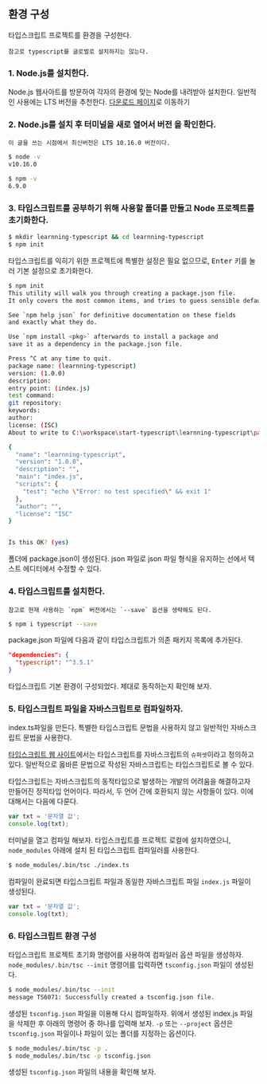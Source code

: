 

## 환경 구성

타입스크립트 프로젝트를 환경을 구성한다.

    참고로 typescript를 글로벌로 설치하지는 않는다.

### 1. Node.js를 설치한다.

Node.js 웹사아트를 방문하여 각자의 환경에 맞는 Node를 내려받아 설치한다.
일반적인 사용에는 LTS 버전을 추천한다.
[다운로드 페이지](https://nodejs.org/ko/download/)로 이동하기

### 2. Node.js를 설치 후 터미널을 새로 열어서 버전 을 확인한다.

    이 글을 쓰는 시점에서 최신버전은 LTS 10.16.0 버전이다.

```bash
$ node -v
v10.16.0

$ npm -v
6.9.0
```

### 3. 타입스크립트를 공부하기 위해 사용할 폴더를 만들고 Node 프로젝트를 초기화한다.

```bash
$ mkdir learnning-typescript && cd learnning-typescript
$ npm init
```

타입스크립트를 익히기 위한 프로젝트에 특별한 설정은 필요 없으므로, <kbd>Enter</kbd> 키를 눌러 기본 설정으로 초기화한다.

```bash
$ npm init
This utility will walk you through creating a package.json file.
It only covers the most common items, and tries to guess sensible defaults.

See `npm help json` for definitive documentation on these fields
and exactly what they do.

Use `npm install <pkg>` afterwards to install a package and
save it as a dependency in the package.json file.

Press ^C at any time to quit.
package name: (learnning-typescript)
version: (1.0.0)
description:
entry point: (index.js)
test command:
git repository:
keywords:
author:
license: (ISC)
About to write to C:\workspace\start-typescript\learnning-typescript\package.json:

{
  "name": "learnning-typescript",
  "version": "1.0.0",
  "description": "",
  "main": "index.js",
  "scripts": {
    "test": "echo \"Error: no test specified\" && exit 1"
  },
  "author": "",
  "license": "ISC"
}


Is this OK? (yes)

```

폴더에 package.json이 생성된다. json 파일로 json 파일 형식을 유지하는 선에서 텍스트 에디터에서 수정할 수 있다.


### 4. 타입스크립트를 설치한다.

    참고로 현재 사용하는 `npm` 버전에서는 `--save` 옵션을 생략해도 된다.

```bash
$ npm i typescript --save
```

package.json 파일에 다음과 같이 타입스크립트가 의존 패키지 목록에 추가된다.

```json
"dependencies": {
  "typescript": "^3.5.1"
}
```

타입스크립트 기본 환경이 구성되었다. 제대로 동작하는지 확인해 보자.



### 5. 타입스크립트 파일을 자바스크립트로 컴파일하자.

index.ts파일을 만든다. 특별한 타입스크립트 문법을 사용하지 않고 일반적인 자바스크립트 문법을 사용한다.

[타입스크립트 웹 사이트](https://www.typescriptlang.org/index.html)에서는
타입스크립트를 자바스크립트의 `슈퍼셋`이라고 정의하고 있다.
일반적으로 옳바른 문법으로 작성된 자바스크립트는 타입스크립트로 볼 수 있다.

타입스크립트는 자바스크립트의 동적타입으로 발생하는 개발의 어려움을 해결하고자 만들어진 정적타입 언어이다.
따라서, 두 언어 간에 호환되지 않는 사항들이 있다. 이에 대해서는 다음에 다룬다.

```typescript
var txt = '문자열 값';
console.log(txt);
```

터미널을 열고 컴파일 해보자. 타입스크립트를 프로젝트 로컬에 설치하였으니,
`node_modules` 아래에 설치 된 타입스크립트 컴파일러를 사용한다.

```bash
$ node_modules/.bin/tsc ./index.ts
```

컴파일이 완료되면 타입스크립트 파일과 동일한 자바스크립트 파일 `index.js` 파일이 생성된다.

```javascript
var txt = '문자열 값';
console.log(txt);
```



### 6. 타입스크립트 환경 구성

타입스크립트 프로젝트 초기화 명령어를 사용하여 컴파일러 옵션 파일을 생성하자.
`node_modules/.bin/tsc --init` 명령어를 입력하면 `tsconfig.json` 파일이 생성된다.

```bash
$ node_modules/.bin/tsc --init
message TS6071: Successfully created a tsconfig.json file.
```

생성된 `tsconfig.json` 파일을 이용해 다시 컴파일하자.
위에서 생성된 index.js 파일을 삭제한 후 아래의 명령어 중 하나를 입력해 보자.
`-p` 또는 `--project` 옵션은 `tsconfig.json` 파일이나 파일이 있는 폴더를 지정하는 옵션이다.

```bash
$ node_modules/.bin/tsc -p .
$ node_modules/.bin/tsc -p tsconfig.json
```

생성된 `tsconfig.json` 파일의 내용을 확인해 보자.

